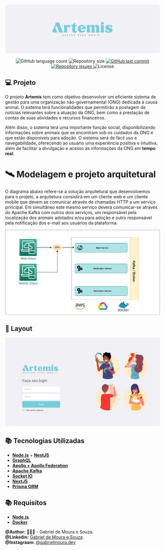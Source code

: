 <p align="center">
     <img src="./Design/banner.png"  />
</p>

<p align="center">
  <img alt="GitHub language count" src="https://img.shields.io/github/languages/count/gabrielmoura33/artemis">

  <img alt="Repository size" src="https://img.shields.io/github/repo-size/gabrielmoura33/artemis">
  
  <a href="https://github.com/gabrielmoura33/artemis/commits/master">
    <img alt="GitHub last commit" src="https://img.shields.io/github/last-commit/gabrielmoura33/artemis">
  </a>

  <a href="https://github.com/gabrielmoura33/artemis/issues">
    <img alt="Repository issues" src="https://img.shields.io/github/issues/gabrielmoura33/artemis">
  </a>

  <img alt="License" src="https://img.shields.io/badge/license-MIT-brightgreen">
</p>

## 💻 Projeto

O projeto **Artemis** tem como objetivo desenvolver um eficiente sistema de gestão para uma organização não-governamental (ONG) dedicada à causa animal. O sistema terá funcionalidades que permitirão a postagem de notícias relevantes sobre a atuação da ONG, bem como a prestação de contas de suas atividades e recursos financeiros.

Além disso, o sistema terá uma importante função social, disponibilizando informações sobre animais que se encontram sob os cuidados da ONG e que estão disponíveis para adoção. O sistema será de fácil uso e navegabilidade, oferecendo ao usuário uma experiência positiva e intuitiva, além de facilitar a divulgação e acesso às informações da ONG em **tempo real**.

# :artificial_satellite: Modelagem e projeto arquitetural

O diagrama abaixo refere-se a solução arquitetural que desenvolvemos para o projeto, a arquitetura consistirá em um cliente web e um cliente mobile que devem se comunicar através de chamadas HTTP a um serviço principal. Em simultâneo este mesmo serviço deverá comunicar-se através do Apache Kafka com outros dois serviços, um responsável pela localização dos animais adotados e/ou para adoção e outro responsável pela notificação dos e-mail aos usuários da plataforma.

![Visão Geral da Solução](./Arquitetura/arquitetura.png "Visão Geral da Solução")

## 🎨 Layout

<p align="center">
    <img alt="Artemis" title="#Artemis" src="/Design/capa.png"/>
</p>

<!--
[![](https://img.shields.io/pypi/v/mvt)](https://pypi.org/project/mvt/)
[![Documentation Status](https://readthedocs.org/projects/mvt/badge/?version=latest)](https://docs.mvt.re/en/latest/?badge=latest)
[![CI](https://github.com/mvt-project/mvt/actions/workflows/python-package.yml/badge.svg)](https://github.com/mvt-project/mvt/actions/workflows/python-package.yml)
[![Downloads](https://pepy.tech/badge/mvt)](https://pepy.tech/project/mvt) -->

## :books: Tecnologias Utilizadas

- [**Node.js**](https://nodejs.org/en/) + [**NestJS**](https://nestjs.com)
- [**GraphQL**](https://graphql.org)
- [**Apollo + Apollo Federation**](https://www.apollographql.com)
- [**Apache Kafka**](https://kafka.apache.org)
- [**Socket IO**](https://socket.io/pt-br/)
- [**NextJS**](https://nextjs.org)
- [**Prisma ORM**](https://www.prisma.io)

## :books: Requisitos

- [**Node.js**](https://nodejs.org/en/).
- [**Docker**](https://www.docker.com/).

**@Author:** 👨🏾‍💻 - Gabriel de Moura e Souza. <br />
**@Linkedin:** [Gabriel de Moura e Souza](linkedin.com/in/gabriel-de-moura-e-souza/) <br />
**@Instagraam:** [@gabrielmoura.dev](https://www.instagram.com/gabrielmoura.dev/) <br />
